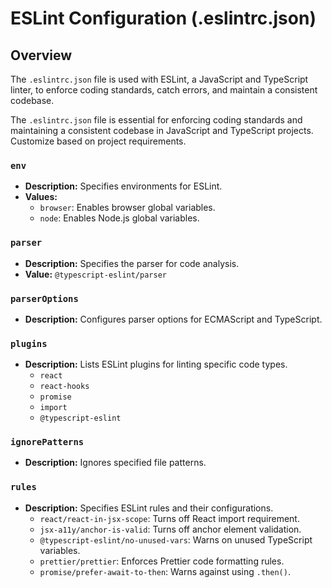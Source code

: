 # ESLint Configuration (.eslintrc.json)

## Overview

The `.eslintrc.json` file is used with ESLint, a JavaScript and TypeScript linter, to enforce coding standards, catch errors, and maintain a consistent codebase.

The `.eslintrc.json` file is essential for enforcing coding standards and maintaining a consistent codebase in JavaScript and TypeScript projects. Customize based on project requirements.

### `env`

- **Description:** Specifies environments for ESLint.
- **Values:**
  - `browser`: Enables browser global variables.
  - `node`: Enables Node.js global variables.

### `parser`

- **Description:** Specifies the parser for code analysis.
- **Value:** `@typescript-eslint/parser`

### `parserOptions`

- **Description:** Configures parser options for ECMAScript and TypeScript.

### `plugins`

- **Description:** Lists ESLint plugins for linting specific code types.
  - `react`
  - `react-hooks`
  - `promise`
  - `import`
  - `@typescript-eslint`

### `ignorePatterns`

- **Description:** Ignores specified file patterns.

### `rules`

- **Description:** Specifies ESLint rules and their configurations.
  - `react/react-in-jsx-scope`: Turns off React import requirement.
  - `jsx-a11y/anchor-is-valid`: Turns off anchor element validation.
  - `@typescript-eslint/no-unused-vars`: Warns on unused TypeScript variables.
  - `prettier/prettier`: Enforces Prettier code formatting rules.
  - `promise/prefer-await-to-then`: Warns against using `.then()`.
